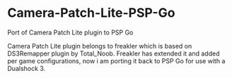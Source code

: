 # Camera-Patch-Lite-PSP-Go
Port of Camera Patch Lite plugin to PSP Go

Camera Patch Lite plugin belongs to freakler which is based on DS3Remapper plugin by Total_Noob. Freakler has extended it and added per game configurations, now i am porting it back to PSP Go for use with a Dualshock 3.
